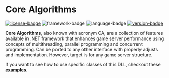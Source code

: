 # Core Algorithms
[![license-badge]][license] ![framework-badge] ![language-badge] [![version-badge]][version]

**Core Algorithms**, also known with acronym CA, are a collection of features available in .NET framework that enhances game server performance using concepts of multithreading, parallel programming and concurrent programming. Can be ported to any other interface with properly adjusts and implementation. However, target is for any game server structure.

If you want to see how to use specific classes of this DLL, checkout these [**examples**][examples].

[examples]: /examples
[license]: /LICENSE
[version]: /releases/latest

[license-badge]: https://img.shields.io/badge/MIT-gray?style=for-the-badge
[language-badge]: https://img.shields.io/badge/7.2-purple?logo=c-sharp&style=for-the-badge
[framework-badge]: https://img.shields.io/badge/4.7.2-purple?logo=.net&style=for-the-badge
[version-badge]: https://img.shields.io/github/release/Devwarlt/core-algorithms?color=success&logo=github&style=for-the-badge

